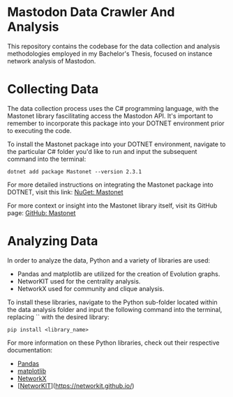 # Mastodon Data Crawler And Analysis

This repository contains the codebase for the data collection and analysis methodologies employed in my Bachelor's Thesis, focused on instance network analysis of Mastodon.

# Collecting Data

The data collection process uses the C# programming language, with the Mastonet library fascilitating access the Mastodon API. It's important to remember to incorporate this package into your DOTNET environment prior to executing the code.

To install the Mastonet package into your DOTNET environment, navigate to the particular C# folder you'd like to run and input the subsequent command into the terminal:

```
dotnet add package Mastonet --version 2.3.1
```

For more detailed instructions on integrating the Mastonet package into DOTNET, visit this link: [NuGet: Mastonet](https://www.nuget.org/packages/Mastonet/)

For more context or insight into the Mastonet library itself, visit its GitHub page: [GitHub: Mastonet](https://github.com/glacasa/Mastonet)

# Analyzing Data

In order to analyze the data, Python and a variety of libraries are used:

- Pandas and matplotlib are utilized for the creation of Evolution graphs.
- NetworKIT used for the centrality analysis.
- NetworkX used for community and clique analysis.

To install these libraries, navigate to the Python sub-folder located within the data analysis folder and input the following command into the terminal, replacing `` with the desired library:

```
pip install <library_name>
```

For more information on these Python libraries, check out their respective documentation:

- [Pandas](https://pandas.pydata.org/)
- [matplotlib](https://matplotlib.org/stable/index.html)
- [NetworkX](https://networkx.org/documentation/stable/index.html)
- [[NetworKIT](https://networkit.github.io/)](https://networkit.github.io/)